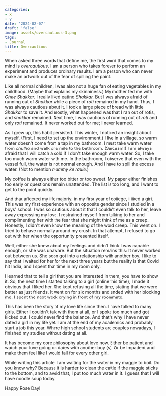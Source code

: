 ```yaml
---
categories:
- x
- y
date: '2024-02-07'
draft: 'false'
image: assets/overcautious-3.png
tags:
- Journal
title: Overcautious
---
```

When asked three words that define me, the first word that comes to my mind is _overcautious_. I am a person who takes forever to perform an experiment and produces ordinary results. I am a person who can never make an artwork out of the fear of spilling the paint.

Like all normal children, I was also not a huge fan of eating vegetables in my childhood. (Maybe that explains my skinniness.) My mother fed me with *Ghee Shakkar.* I really liked eating *Shakkar.* But I was always afraid of running out of *Shakkar* while a piece of *roti* remained in my hand. Thus, I was always cautious about it. I took a large piece of bread with little *Shakkar* to save it. And mostly, what happened was that I ran out of rotis, and _shakkar_ remained. Next time, I was cautious of running out of *roti*  and only _roti_ remained. It never worked out for me; I never learned.

As I grew up, this habit persisted. This winter, I noticed an insight about myself. (First, I need to set up the environment.) I live in a village, so warm water doesn't come from a tap in my bathroom. I must take warm water from _chulha_ and walk one mile to the bathroom. (Sarcasm!) I am always afraid that I will catch a cold if I don't take enough warm water. So, I take too much warm water with me. In the bathroom, I observe that even with the vessel full, the water is not normal enough. And I have to spill the excess water. (Not to mention _mummy ke raule._)

My coffee is always either too bitter or too sweet. My paper either finishes too early or questions remain unattended. The list is too long, and I want to get to the point quickly.

And that affected my life majorly. In my first year of college, I liked a girl. This was my first experience with an opposite gender since I studied in a boys' school. I was so cautious about it that I couldn't even talk to her, leave away expressing my love. I restrained myself from talking to her and complimenting her with the fear that she might think of me as a creep. Honestly, I didn't even know the meaning of the word creep. This went on. I tried to behave normally around my crush. In that attempt, I refused to go out with her when the opportunity presented itself.

Well, either she knew about my feelings and didn't think I was capable enough, or she was unaware. But the situation remains this: It never worked out between us. She soon got into a relationship with another boy. I like to say that I waited for her for the next three years but the reality is that Covid hit India, and I spent that time in my room only.

I learned that to tell a girl that you are interested in them, you have to show it. So, the next time I started talking to a girl (online this time), I made it obvious that I liked her. She kept refusing all the time, stating that we were better as just friends. It went on for six months and ended with her blocking me. I spent the next week crying in front of my roommate.

This has been the story of my love life since then. I have talked to many girls. Either I couldn't talk with them at all, or I spoke too much and got kicked out. I could never find the balance. And that's why I have never dated a girl in my life yet. I am at the end of my academics and probably start a job this year. Where high school students are couples nowadays, I finished my studies without dating at all.

It has become my core philosophy about love now. Either be patient and watch your love going on dates with another boy (s). Or be impatient and make them feel like I would fall for every other girl.

While writing this article, I am waiting for the water in my maggie to boil. Do you know why? Because it is harder to clean the cattle if the maggie sticks to the bottom, and to avoid that, I put too much water in it. I guess that I will have noodle soup today.

Happy Rose Day!
